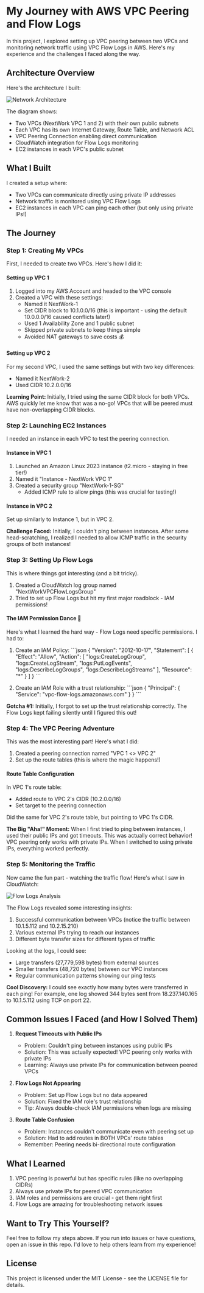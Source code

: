 # My Journey with AWS VPC Peering and Flow Logs

In this project, I explored setting up VPC peering between two VPCs and monitoring network traffic using VPC Flow Logs in AWS. Here's my experience and the challenges I faced along the way.

## Architecture Overview

Here's the architecture I built:

![Network Architecture](https://github.com/ydyazeed/VPC-Peering-FlowLogs-Monitoring/raw/main/images/network_diagram.png)

The diagram shows:
- Two VPCs (NextWork VPC 1 and 2) with their own public subnets
- Each VPC has its own Internet Gateway, Route Table, and Network ACL
- VPC Peering Connection enabling direct communication
- CloudWatch integration for Flow Logs monitoring
- EC2 instances in each VPC's public subnet

## What I Built

I created a setup where:
- Two VPCs can communicate directly using private IP addresses
- Network traffic is monitored using VPC Flow Logs
- EC2 instances in each VPC can ping each other (but only using private IPs!)

## The Journey

### Step 1: Creating My VPCs

First, I needed to create two VPCs. Here's how I did it:

#### Setting up VPC 1
1. Logged into my AWS Account and headed to the VPC console
2. Created a VPC with these settings:
   - Named it NextWork-1
   - Set CIDR block to 10.1.0.0/16 (this is important - using the default 10.0.0.0/16 caused conflicts later!)
   - Used 1 Availability Zone and 1 public subnet
   - Skipped private subnets to keep things simple
   - Avoided NAT gateways to save costs 💰

#### Setting up VPC 2
For my second VPC, I used the same settings but with two key differences:
- Named it NextWork-2
- Used CIDR 10.2.0.0/16

**Learning Point:** Initially, I tried using the same CIDR block for both VPCs. AWS quickly let me know that was a no-go! VPCs that will be peered must have non-overlapping CIDR blocks.

### Step 2: Launching EC2 Instances

I needed an instance in each VPC to test the peering connection.

#### Instance in VPC 1
1. Launched an Amazon Linux 2023 instance (t2.micro - staying in free tier!)
2. Named it "Instance - NextWork VPC 1"
3. Created a security group "NextWork-1-SG"
   - Added ICMP rule to allow pings (this was crucial for testing!)

#### Instance in VPC 2
Set up similarly to Instance 1, but in VPC 2.

**Challenge Faced:** Initially, I couldn't ping between instances. After some head-scratching, I realized I needed to allow ICMP traffic in the security groups of both instances!

### Step 3: Setting Up Flow Logs

This is where things got interesting (and a bit tricky).

1. Created a CloudWatch log group named "NextWorkVPCFlowLogsGroup"
2. Tried to set up Flow Logs but hit my first major roadblock - IAM permissions!

#### The IAM Permission Dance 🕺

Here's what I learned the hard way - Flow Logs need specific permissions. I had to:

1. Create an IAM Policy:
\`\`\`json
{
  "Version": "2012-10-17",
  "Statement": [
    {
      "Effect": "Allow",
      "Action": [
        "logs:CreateLogGroup",
        "logs:CreateLogStream",
        "logs:PutLogEvents",
        "logs:DescribeLogGroups",
        "logs:DescribeLogStreams"
      ],
      "Resource": "*"
    }
  ]
}
\`\`\`

2. Create an IAM Role with a trust relationship:
\`\`\`json
{
  "Principal": {
    "Service": "vpc-flow-logs.amazonaws.com"
  }
}
\`\`\`

**Gotcha #1:** Initially, I forgot to set up the trust relationship correctly. The Flow Logs kept failing silently until I figured this out!

### Step 4: The VPC Peering Adventure

This was the most interesting part! Here's what I did:

1. Created a peering connection named "VPC 1 <> VPC 2"
2. Set up the route tables (this is where the magic happens!)

#### Route Table Configuration
In VPC 1's route table:
- Added route to VPC 2's CIDR (10.2.0.0/16)
- Set target to the peering connection

Did the same for VPC 2's route table, but pointing to VPC 1's CIDR.

**The Big "Aha!" Moment:** When I first tried to ping between instances, I used their public IPs and got timeouts. This was actually correct behavior! VPC peering only works with private IPs. When I switched to using private IPs, everything worked perfectly.

### Step 5: Monitoring the Traffic

Now came the fun part - watching the traffic flow! Here's what I saw in CloudWatch:

![Flow Logs Analysis](https://github.com/ydyazeed/VPC-Peering-FlowLogs-Monitoring/raw/main/images/flow_logs.png)

The Flow Logs revealed some interesting insights:
1. Successful communication between VPCs (notice the traffic between 10.1.5.112 and 10.2.15.210)
2. Various external IPs trying to reach our instances
3. Different byte transfer sizes for different types of traffic

Looking at the logs, I could see:
- Large transfers (27,779,598 bytes) from external sources
- Smaller transfers (48,720 bytes) between our VPC instances
- Regular communication patterns showing our ping tests

**Cool Discovery:** I could see exactly how many bytes were transferred in each ping! For example, one log showed 344 bytes sent from 18.237.140.165 to 10.1.5.112 using TCP on port 22.

## Common Issues I Faced (and How I Solved Them)

1. **Request Timeouts with Public IPs**
   - Problem: Couldn't ping between instances using public IPs
   - Solution: This was actually expected! VPC peering only works with private IPs
   - Learning: Always use private IPs for communication between peered VPCs

2. **Flow Logs Not Appearing**
   - Problem: Set up Flow Logs but no data appeared
   - Solution: Fixed the IAM role's trust relationship
   - Tip: Always double-check IAM permissions when logs are missing

3. **Route Table Confusion**
   - Problem: Instances couldn't communicate even with peering set up
   - Solution: Had to add routes in BOTH VPCs' route tables
   - Remember: Peering needs bi-directional route configuration

## What I Learned

1. VPC peering is powerful but has specific rules (like no overlapping CIDRs)
2. Always use private IPs for peered VPC communication
3. IAM roles and permissions are crucial - get them right first
4. Flow Logs are amazing for troubleshooting network issues

## Want to Try This Yourself?

Feel free to follow my steps above. If you run into issues or have questions, open an issue in this repo. I'd love to help others learn from my experience!

## License
This project is licensed under the MIT License - see the LICENSE file for details.